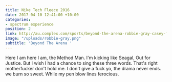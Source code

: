 ```yaml
---
title: Nike Tech Fleece 2016
date: 2017-04-10 12:41:00 +10:00
categories:
- spectrum experience
position: 2
link: http://au.complex.com/sports/beyond-the-arena-robbie-gray-casey-foley-kim-ravaillion
image: "/uploads/robbie-gray.png"
subtitle: 'Beyond The Arena '
---
```


Here I am here I am, the Method Man. I'm kicking like Seagal, Out for Justice. But I wish I had a chance to sing these three words. That's right motherfucker don't hold me. I don't give a fuck yo, the drama never ends. we burn so sweet. While my pen blow lines ferocious.